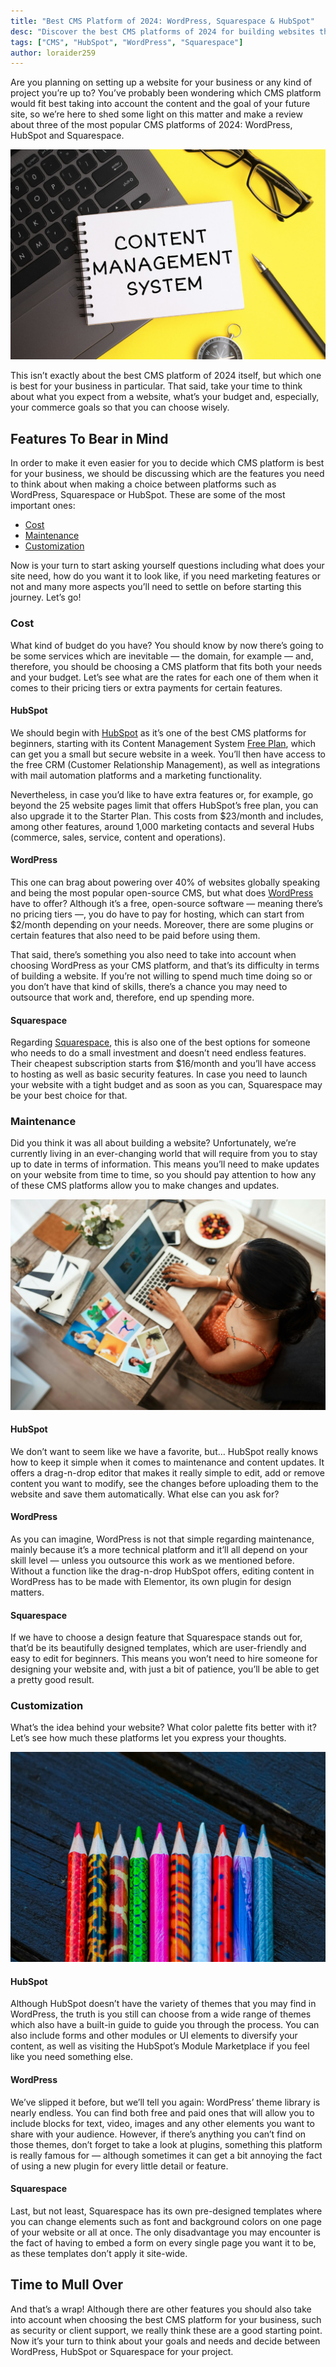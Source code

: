 ```yaml
---
title: "Best CMS Platform of 2024: WordPress, Squarespace & HubSpot"
desc: "Discover the best CMS platforms of 2024 for building websites that are fast, flexible and SEO-friendly based on your needs and expectations."
tags: ["CMS", "HubSpot", "WordPress", "Squarespace"]
author: loraider259
---
```


Are you planning on setting up a website for your business or any kind of project you’re up to? You’ve probably been wondering which CMS platform would fit best taking into account the content and the goal of your future site, so we’re here to shed some light on this matter and make a review about three of the most popular CMS platforms of 2024: WordPress, HubSpot and Squarespace.

<img src="./content-management-system.jpg" alt="Best CMS Platform of 2024">

This isn’t exactly about the best CMS platform of 2024 itself, but which one is best for your business in particular. That said, take your time to think about what you expect from a website, what’s your budget and, especially, your commerce goals so that you can choose wisely.

## Features To Bear in Mind

In order to make it even easier for you to decide which CMS platform is best for your business, we should be discussing which are the features you need to think about when making a choice between platforms such as WordPress, Squarespace or HubSpot. These are some of the most important ones:

- [Cost](#cost)
- [Maintenance](#maintenance)
- [Customization](#customization)

Now is your turn to start asking yourself questions including what does your site need, how do you want it to look like, if you need marketing features or not and many more aspects you’ll need to settle on before starting this journey. Let’s go!

### Cost

What kind of budget do you have? You should know by now there’s going to be some services which are inevitable — the domain, for example — and, therefore, you should be choosing a CMS platform that fits both your needs and your budget. Let’s see what are the rates for each one of them when it comes to their pricing tiers or extra payments for certain features.

#### HubSpot

We should begin with [HubSpot](https://www.hubspot.com/) as it’s one of the best CMS platforms for beginners, starting with its Content Management System [Free Plan](https://www.hubspot.com/pricing/crm), which can get you a small but secure website in a week. You’ll then have access to the free CRM (Customer Relationship Management), as well as integrations with mail automation platforms and a marketing functionality.

Nevertheless, in case you’d like to have extra features or, for example, go beyond the 25 website pages limit that offers HubSpot’s free plan, you can also upgrade it to the Starter Plan. This costs from $23/month and includes, among other features, around 1,000 marketing contacts and several Hubs (commerce, sales, service, content and operations).

#### WordPress

This one can brag about powering over 40% of websites globally speaking and being the most popular open-source CMS, but what does [WordPress](https://wordpress.org/) have to offer? Although it’s a free, open-source software — meaning there’s no pricing tiers —, you do have to pay for hosting, which can start from $2/month depending on your needs. Moreover, there are some plugins or certain features that also need to be paid before using them.

That said, there’s something you also need to take into account when choosing WordPress as your CMS platform, and that’s its difficulty in terms of building a website. If you’re not willing to spend much time doing so or you don’t have that kind of skills, there’s a chance you may need to outsource that work and, therefore, end up spending more.

#### Squarespace

Regarding [Squarespace](https://www.squarespace.com/websites-start/), this is also one of the best options for someone who needs to do a small investment and doesn’t need endless features. Their cheapest subscription starts from $16/month and you’ll have access to hosting as well as basic security features. In case you need to launch your website with a tight budget and as soon as you can, Squarespace may be your best choice for that.

### Maintenance

Did you think it was all about building a website? Unfortunately, we’re currently living in an ever-changing world that will require from you to stay up to date in terms of information. This means you’ll need to make updates on your website from time to time, so you should pay attention to how any of these CMS platforms allow you to make changes and updates.

<img src="./typing-up-my-blog-post-of-the-weekend.jpg" alt="Typing up my blog post of the weekend">

#### HubSpot

We don’t want to seem like we have a favorite, but… HubSpot really knows how to keep it simple when it comes to maintenance and content updates. It offers a drag-n-drop editor that makes it really simple to edit, add or remove content you want to modify, see the changes before uploading them to the website and save them automatically. What else can you ask for?

#### WordPress

As you can imagine, WordPress is not that simple regarding maintenance, mainly because it’s a more technical platform and it’ll all depend on your skill level — unless you outsource this work as we mentioned before. Without a function like the drag-n-drop HubSpot offers, editing content in WordPress has to be made with Elementor, its own plugin for design matters.

#### Squarespace

If we have to choose a design feature that Squarespace stands out for, that’d be its beautifully designed templates, which are user-friendly and easy to edit for beginners. This means you won’t need to hire someone for designing your website and, with just a bit of patience, you’ll be able to get a pretty good result.

### Customization

What’s the idea behind your website? What color palette fits better with it? Let’s see how much these platforms let you express your thoughts.

<img src="./colored-pencils-on-an-open-texture-table-set-of-colored-pencils-on-the-background-of-the-table.jpg" alt="Colored pencils on an open texture table. Set of colored pencils on the background of the table">

#### HubSpot

Although HubSpot doesn’t have the variety of themes that you may find in WordPress, the truth is you still can choose from a wide range of themes which also have a built-in guide to guide you through the process. You can also include forms and other modules or UI elements to diversify your content, as well as visiting the HubSpot’s Module Marketplace if you feel like you need something else.

#### WordPress

We’ve slipped it before, but we’ll tell you again: WordPress’ theme library is nearly endless. You can find both free and paid ones that will allow you to include blocks for text, video, images and any other elements you want to share with your audience. However, if there’s anything you can’t find on those themes, don’t forget to take a look at plugins, something this platform is really famous for — although sometimes it can get a bit annoying the fact of using a new plugin for every little detail or feature.

#### Squarespace

Last, but not least, Squarespace has its own pre-designed templates where you can change elements such as font and background colors on one page of your website or all at once. The only disadvantage you may encounter is the fact of having to embed a form on every single page you want it to be, as these templates don’t apply it site-wide.

## Time to Mull Over

And that’s a wrap! Although there are other features you should also take into account when choosing the best CMS platform for your business, such as security or client support, we really think these are a good starting point. Now it’s your turn to think about your goals and needs and decide between WordPress, HubSpot or Squarespace for your project.
